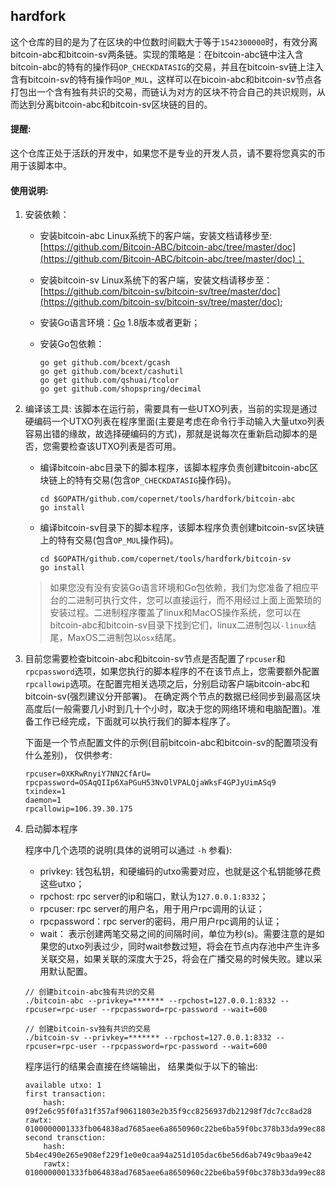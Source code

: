 hardfork
---
这个仓库的目的是为了在区块的中位数时间戳大于等于`1542300000`时，有效分离bitcoin-abc和bitcoin-sv两条链。实现的策略是：在bitcoin-abc链中注入含bitcoin-abc的特有的操作码`OP_CHECKDATASIG`的交易，并且在bitcoin-sv链上注入含有bitcoin-sv的特有操作吗`OP_MUL`，这样可以在bicoin-abc和bitcoin-sv节点各打包出一个含有独有共识的交易，而链认为对方的区块不符合自己的共识规则，从而达到分离bitcoin-abc和bitcoin-sv区块链的目的。

#### 提醒:

这个仓库正处于活跃的开发中，如果您不是专业的开发人员，请不要将您真实的币用于该脚本中。

#### 使用说明:

1. 安装依赖：

    - 安装bitcoin-abc Linux系统下的客户端，安装文档请移步至: [https://github.com/Bitcoin-ABC/bitcoin-abc/tree/master/doc](https://github.com/Bitcoin-ABC/bitcoin-abc/tree/master/doc)；

    - 安装bitcoin-sv Linux系统下的客户端，安装文档请移步至：[https://github.com/bitcoin-sv/bitcoin-sv/tree/master/doc](https://github.com/bitcoin-sv/bitcoin-sv/tree/master/doc);

    - 安装Go语言环境：[Go](http://golang.org/) 1.8版本或者更新；

    - 安装Go包依赖：

        ```
        go get github.com/bcext/gcash
        go get github.com/bcext/cashutil
        go get github.com/qshuai/tcolor
        go get github.com/shopspring/decimal
        ```

2. 编译该工具: 该脚本在运行前，需要具有一些UTXO列表，当前的实现是通过硬编码一个UTXO列表在程序里面(主要是考虑在命令行手动输入大量utxo列表容易出错的缘故，故选择硬编码的方式)，那就是说每次在重新启动脚本的是否，您需要检查该UTXO列表是否可用。

    - 编译bitcoin-abc目录下的脚本程序，该脚本程序负责创建bitcoin-abc区块链上的特有交易(包含`OP_CHECKDATASIG`操作码)。

        ```
        cd $GOPATH/github.com/copernet/tools/hardfork/bitcoin-abc
        go install
        ```

    - 编译bitcoin-sv目录下的脚本程序，该脚本程序负责创建bitcoin-sv区块链上的特有交易(包含`OP_MUL`操作码)。

      ```
      cd $GOPATH/github.com/copernet/tools/hardfork/bitcoin-sv
      go install
      ```

    > 如果您没有没有安装Go语言环境和Go包依赖，我们为您准备了相应平台的二进制可执行文件，您可以直接运行，而不用经过上面上面繁琐的安装过程。二进制程序覆盖了linux和MacOS操作系统，您可以在bitcoin-abc和bitcoin-sv目录下找到它们，linux二进制包以`-linux`结尾，MaxOS二进制包以`osx`结尾。

3. 目前您需要检查bitcoin-abc和bitcoin-sv节点是否配置了`rpcuser`和`rpcpassword`选项，如果您执行的脚本程序的不在该节点上，您需要额外配置`rpcallowip`选项。在配置完相关选项之后，分别启动客户端bitcoin-abc和bitcoin-sv(强烈建议分开部署)。 在确定两个节点的数据已经同步到最高区块高度后(一般需要几小时到几十个小时，取决于您的网络环境和电脑配置)。准备工作已经完成，下面就可以执行我们的脚本程序了。

    下面是一个节点配置文件的示例(目前bitcoin-abc和bitcoin-sv的配置项没有什么差别)， 仅供参考:

    ```
    rpcuser=0XKRwRnyiY7NN2CfArU=
    rpcpassword=OSAqQIIp6XaPGuH53NvDlVPALQjaWksF4GPJyUimASq9
    txindex=1
    daemon=1
    rpcallowip=106.39.30.175
    ```

4. 启动脚本程序

    程序中几个选项的说明(具体的说明可以通过 `-h` 参看):

    - privkey: 钱包私钥，和硬编码的utxo需要对应，也就是这个私钥能够花费这些utxo；
    - rpchost: rpc server的ip和端口，默认为`127.0.0.1:8332`；
    - rpcuser: rpc server的用户名，用于用户rpc调用的认证；
    - rpcpassword：rpc server的密码，用户用户rpc调用的认证；
    - wait： 表示创建两笔交易之间的间隔时间，单位为秒(s)。需要注意的是如果您的utxo列表过少，同时wait参数过短，将会在节点内存池中产生许多关联交易，如果关联的深度大于25，将会在广播交易的时候失败。建以采用默认配置。

    ```
    // 创建bitcoin-abc独有共识的交易
    ./bitcoin-abc --privkey=******* --rpchost=127.0.0.1:8332 --rpcuser=rpc-user --rpcpassword=rpc-password --wait=600
    
    // 创建bitcoin-sv独有共识的交易
    ./bitcoin-sv --privkey=******* --rpchost=127.0.0.1:8332 --rpcuser=rpc-user --rpcpassword=rpc-password --wait=600
    ```

    程序运行的结果会直接在终端输出， 结果类似于以下的输出:

    ```
    available utxo: 1
    first transaction:
    	hash: 09f2e6c95f0fa31f357af90611803e2b35f9cc8256937db21298f7dc7cc8ad28
    rawtx: 0100000001333fb064838ad7685aee6a8650960c22be6ba59f0bc378b33da99ec889c0f79b010000006b483045022100aea45ac5e37125bb8442e634a8b128aa62636ccb9424a007b1fb897827f34ada02200bf1f4114c69336b1d44b76ea83511c0050c83458ecb861e1f3577176d6fe2c141210315eadd14931b1b41c903a291d63fd6aa50ba9523b5558db2857e18fd6df6a208ffffffff02220200000000000017a914fa8311a7df24c87fb759f3db2d2d763f0af5b071879c5c9800000000001976a9142b494c0b23d7aba3a01469fe265599d35179f8a388ac00000000
    second transction:
    	hash: 5b4ec490e265e908ef229f1e0e0caa94a251d105dac6be56d6ab749c9baa9e42
    	rawtx: 0100000001333fb064838ad7685aee6a8650960c22be6ba59f0bc378b33da99ec889c0f79b010000006b483045022100aea45ac5e37125bb8442e634a8b128aa62636ccb9424a007b1fb897827f34ada02200bf1f4114c69336b1d44b76ea83511c0050c83458ecb861e1f3577176d6fe2c141210315eadd14931b1b41c903a291d63fd6aa50ba9523b5558db2857e18fd6df6a208ffffffff02220200000000000017a914fa8311a7df24c87fb759f3db2d2d763f0af5b071879c5c9800000000001976a9142b494c0b23d7aba3a01469fe265599d35179f8a388ac00000000
    ```
